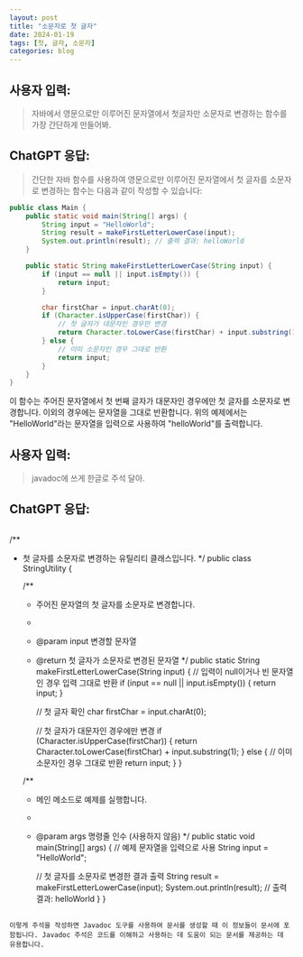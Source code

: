 ```yaml
---
layout: post
title: "소문자로 첫 글자"
date: 2024-01-19
tags: [첫, 글자, 소문자]
categories: blog
---
```


## 사용자 입력:
> 자바에서 영문으로만 이루어진 문자열에서 첫글자만 소문자로 변경하는 함수를 가장 간단하게 만들어봐.

## ChatGPT 응답:
> 간단한 자바 함수를 사용하여 영문으로만 이루어진 문자열에서 첫 글자를 소문자로 변경하는 함수는 다음과 같이 작성할 수 있습니다:

```java
public class Main {
    public static void main(String[] args) {
        String input = "HelloWorld";
        String result = makeFirstLetterLowerCase(input);
        System.out.println(result); // 출력 결과: helloWorld
    }

    public static String makeFirstLetterLowerCase(String input) {
        if (input == null || input.isEmpty()) {
            return input;
        }

        char firstChar = input.charAt(0);
        if (Character.isUpperCase(firstChar)) {
            // 첫 글자가 대문자인 경우만 변경
            return Character.toLowerCase(firstChar) + input.substring(1);
        } else {
            // 이미 소문자인 경우 그대로 반환
            return input;
        }
    }
}
```

이 함수는 주어진 문자열에서 첫 번째 글자가 대문자인 경우에만 첫 글자를 소문자로 변경합니다. 이외의 경우에는 문자열을 그대로 반환합니다. 위의 예제에서는 "HelloWorld"라는 문자열을 입력으로 사용하여 "helloWorld"를 출력합니다.

## 사용자 입력:
> javadoc에 쓰게 한글로  주석 달아.

## ChatGPT 응답:
> ```java
/**
 * 첫 글자를 소문자로 변경하는 유틸리티 클래스입니다.
 */
public class StringUtility {

    /**
     * 주어진 문자열의 첫 글자를 소문자로 변경합니다.
     *
     * @param input 변경할 문자열
     * @return 첫 글자가 소문자로 변경된 문자열
     */
    public static String makeFirstLetterLowerCase(String input) {
        // 입력이 null이거나 빈 문자열인 경우 입력 그대로 반환
        if (input == null || input.isEmpty()) {
            return input;
        }

        // 첫 글자 확인
        char firstChar = input.charAt(0);

        // 첫 글자가 대문자인 경우에만 변경
        if (Character.isUpperCase(firstChar)) {
            return Character.toLowerCase(firstChar) + input.substring(1);
        } else {
            // 이미 소문자인 경우 그대로 반환
            return input;
        }
    }

    /**
     * 메인 메소드로 예제를 실행합니다.
     *
     * @param args 명령줄 인수 (사용하지 않음)
     */
    public static void main(String[] args) {
        // 예제 문자열을 입력으로 사용
        String input = "HelloWorld";

        // 첫 글자를 소문자로 변경한 결과 출력
        String result = makeFirstLetterLowerCase(input);
        System.out.println(result); // 출력 결과: helloWorld
    }
}
```

이렇게 주석을 작성하면 Javadoc 도구를 사용하여 문서를 생성할 때 이 정보들이 문서에 포함됩니다. Javadoc 주석은 코드를 이해하고 사용하는 데 도움이 되는 문서를 제공하는 데 유용합니다.

